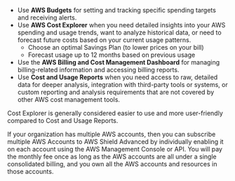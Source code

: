 
- Use **AWS Budgets** for setting and tracking specific spending targets and receiving alerts.
- Use **AWS Cost Explorer** when you need detailed insights into your AWS spending and usage trends, want to analyze historical data, or need to forecast future costs based on your current usage patterns.
	- Choose an optimal Savings Plan (to lower prices on your bill)
	- Forecast usage up to 12 months based on previous usage
- Use the **AWS Billing and Cost Management Dashboard** for managing billing-related information and accessing billing reports.
- Use **Cost and Usage Reports** when you need access to raw, detailed data for deeper analysis, integration with third-party tools or systems, or custom reporting and analysis requirements that are not covered by other AWS cost management tools.

Cost Explorer is generally considered easier to use and more user-friendly compared to Cost and Usage Reports.

If your organization has multiple AWS accounts, then you can subscribe multiple AWS Accounts to AWS Shield Advanced by individually enabling it on each account using the AWS Management Console or API. You will pay the monthly fee once as long as the AWS accounts are all under a single consolidated billing, and you own all the AWS accounts and resources in those accounts.